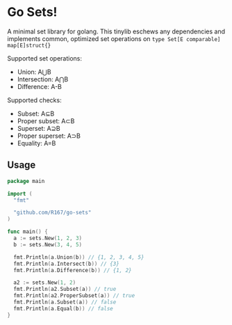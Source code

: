 # Go Sets!
A minimal set library for golang. This tinylib eschews any dependencies and implements common, optimized set operations on `type Set[E comparable] map[E]struct{}`

Supported set operations:
- Union: A⋃B
- Intersection: A⋂B
- Difference: A-B

Supported checks:
- Subset: A⊆B
- Proper subset: A⊂B
- Superset: A⊇B
- Proper superset: A⊃B
- Equality: A=B

## Usage
```go
package main

import (
  "fmt"

  "github.com/R167/go-sets"
)

func main() {
  a := sets.New(1, 2, 3)
  b := sets.New(3, 4, 5)

  fmt.Println(a.Union(b)) // {1, 2, 3, 4, 5}
  fmt.Println(a.Intersect(b)) // {3}
  fmt.Println(a.Difference(b)) // {1, 2}

  a2 := sets.New(1, 2)
  fmt.Println(a2.Subset(a)) // true
  fmt.Println(a2.ProperSubset(a)) // true
  fmt.Println(a.Subset(a)) // false
  fmt.Println(a.Equal(b)) // false
}
```
